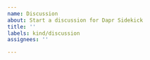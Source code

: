 ```yaml
---
name: Discussion
about: Start a discussion for Dapr Sidekick
title: ''
labels: kind/discussion
assignees: ''

---
```

